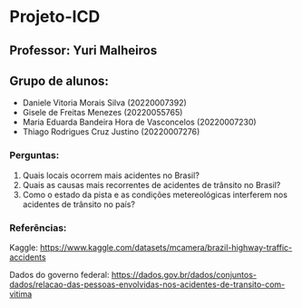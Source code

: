 # Projeto-ICD
## Professor: Yuri  Malheiros

## Grupo de alunos: 
* Daniele Vitoria Morais Silva (20220007392)
* Gisele de Freitas Menezes (20220055765)
* Maria Eduarda Bandeira Hora de Vasconcelos (20220007230)
* Thiago Rodrigues Cruz Justino (20220007276)


### Perguntas:
1) Quais locais ocorrem mais acidentes no Brasil?
2) Quais as causas mais recorrentes de acidentes de trânsito no Brasil?
3) Como o estado da pista e as condições metereológicas interferem nos acidentes de trânsito no país?

### Referências:
Kaggle: https://www.kaggle.com/datasets/mcamera/brazil-highway-traffic-accidents


Dados do governo federal: https://dados.gov.br/dados/conjuntos-dados/relacao-das-pessoas-envolvidas-nos-acidentes-de-transito-com-vitima

